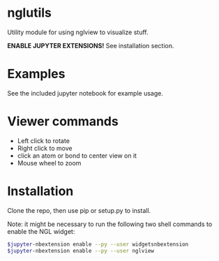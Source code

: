 # nglutils
Utility module for using nglview to visualize stuff.

__ENABLE JUPYTER EXTENSIONS!__ See installation section.

# Examples
See the included jupyter notebook for example usage.

# Viewer commands
 * Left click to rotate
 * Right click to move
 * click an atom or bond to center view on it
 * Mouse wheel to zoom

# Installation
Clone the repo, then use pip or setup.py to install.

Note: it might be necessary to run the following two shell commands to enable
the NGL widget:
```sh
$jupyter-nbextension enable --py --user widgetsnbextension
$jupyter-nbextension enable --py --user nglview
```
